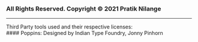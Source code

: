 ### All Rights Reserved. Copyright © 2021 Pratik Nilange
<hr>
Third Party tools used and their respective licenses:
<br>
#### Poppins: Designed by Indian Type Foundry, Jonny Pinhorn
